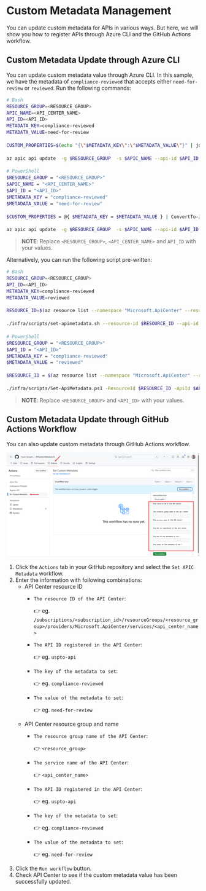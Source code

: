 # Custom Metadata Management

You can update custom metadata for APIs in various ways. But here, we will show you how to register APIs through Azure CLI and the GitHub Actions workflow.

## Custom Metadata Update through Azure CLI

You can update custom metadata value through Azure CLI. In this sample, we have the metadata of `compliance-reviewed` that accepts either `need-for-review` or `reviewed`. Run the following commands:

```bash
# Bash
RESOURCE_GROUP=<RESOURCE_GROUP>
APIC_NAME=<API_CENTER_NAME>
API_ID=<API_ID>
METADATA_KEY=compliance-reviewed
METADATA_VALUE=need-for-review

CUSTOM_PROPERTIES=$(echo "{\"$METADATA_KEY\":\"$METADATA_VALUE\"}" | jq -c .)

az apic api update  -g $RESOURCE_GROUP  -s $APIC_NAME --api-id $API_ID --custom-properties $CUSTOM_PROPERTIES

# PowerShell
$RESOURCE_GROUP = "<RESOURCE_GROUP>"
$APIC_NAME = "<API_CENTER_NAME>"
$API_ID = "<API_ID>"
$METADATA_KEY = "compliance-reviewed"
$METADATA_VALUE = "need-for-review"

$CUSTOM_PROPERTIES = @{ $METADATA_KEY = $METADATA_VALUE } | ConvertTo-Json -Compress | ConvertTo-Json

az apic api update  -g $RESOURCE_GROUP  -s $APIC_NAME --api-id $API_ID --custom-properties $CUSTOM_PROPERTIES
```

> **NOTE**: Replace `<RESOURCE_GROUP>`, `<API_CENTER_NAME>` and `API_ID` with your values.

Alternatively, you can run the following script pre-written:

```bash
# Bash
RESOURCE_GROUP=<RESOURCE_GROUP>
API_ID=<API_ID>
METADATA_KEY=compliance-reviewed
METADATA_VALUE=reviewed

RESOURCE_ID=$(az resource list --namespace "Microsoft.ApiCenter" --resource-type "services" -g $RESOURCE_GROUP --query "[].id" -o tsv)

./infra/scripts/set-apimetadata.sh --resource-id $RESOURCE_ID --api-id $API_ID --metadata-key $METADATA_KEY --metadata-value $METADATA_VALUE

# PowerShell
$RESOURCE_GROUP = "<RESOURCE_GROUP>"
$API_ID = "<API_ID>"
$METADATA_KEY = "compliance-reviewed"
$METADATA_VALUE = "reviewed"

$RESOURCE_ID = $(az resource list --namespace "Microsoft.ApiCenter" --resource-type "services" -g $RESOURCE_GROUP --query "[].id" -o tsv)

./infra/scripts/Set-ApiMetadata.ps1 -ResourceId $RESOURCE_ID -ApiId $API_ID -MetadataKey $METADATA_KEY -MetadataValue $METADATA_VALUE
```

> **NOTE**: Replace `<RESOURCE_GROUP>` and `<API_ID>` with your values.

## Custom Metadata Update through GitHub Actions Workflow

You can also update custom metadata through GitHub Actions workflow.

![Custom metadata update through GitHub Actions workflow](./images/custom-metadata-management-01.png)

1. Click the `Actions` tab in your GitHub repository and select the `Set APIC Metadata` workflow.
1. Enter the information with following combinations:
   - API Center resource ID
     - `The resource ID of the API Center`:

       👉 eg. `/subscriptions/<subscription_id>/resourceGroups/<resource_group>/providers/Microsoft.ApiCenter/services/<api_center_name>`
     - `The API ID registered in the API Center`:

       👉 eg. `uspto-api`
     - `The key of the metadata to set`:

       👉 eg. `compliance-reviewed`
     - `The value of the metadata to set`:

       👉 eg. `need-for-review`
   - API Center resource group and name
     - `The resource group name of the API Center`:

       👉 `<resource_group>`
     - `The service name of the API Center`:

       👉 `<api_center_name>`
     - `The API ID registered in the API Center`:

       👉 eg. `uspto-api`
     - `The key of the metadata to set`:

       👉 eg. `compliance-reviewed`
     - `The value of the metadata to set`:

       👉 eg. `need-for-review`
1. Click the `Run workflow` button.
1. Check API Center to see if the custom metadata value has been successfully updated.
